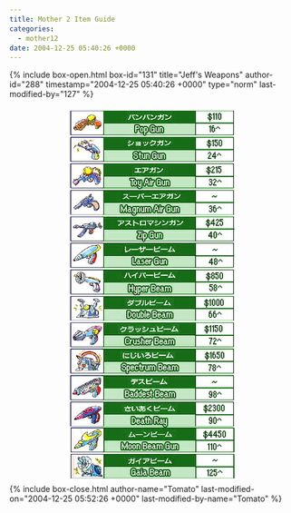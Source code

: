 ```yaml
---
title: Mother 2 Item Guide
categories:
  - mother12
date: 2004-12-25 05:40:26 +0000
---
```

{% include box-open.html box-id="131" title="Jeff&#039;s Weapons" author-id="288" timestamp="2004-12-25 05:40:26 +0000" type="norm" last-modified-by="127" %}
<center><img src="jeff.jpg" /></center>
{% include box-close.html author-name="Tomato" last-modified-on="2004-12-25 05:52:26 +0000" last-modified-by-name="Tomato" %}
